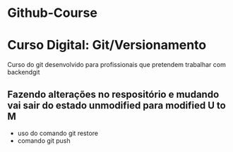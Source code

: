 # Github-Course
# Curso Digital: Git/Versionamento
Curso do git desenvolvido para profissionais que pretendem trabalhar com backendgit 
## Fazendo alterações no respositório e mudando vai sair do estado unmodified para modified U to M

* uso do comando git restore
* comando git push